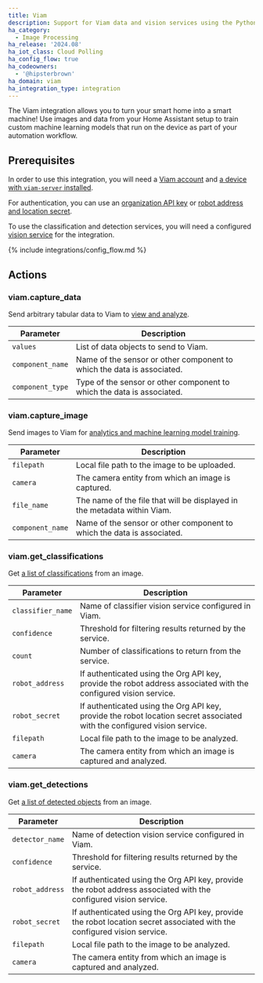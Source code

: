 ```yaml
---
title: Viam
description: Support for Viam data and vision services using the Python SDK
ha_category:
  - Image Processing
ha_release: '2024.08'
ha_iot_class: Cloud Polling
ha_config_flow: true
ha_codeowners:
  - '@hipsterbrown'
ha_domain: viam
ha_integration_type: integration
---
```


The Viam integration allows you to turn your smart home into a smart machine! Use images and data from your Home Assistant setup to train custom machine learning models that run on the device as part of your automation workflow.

## Prerequisites

In order to use this integration, you will need a [Viam account](https://www.viam.com/) and [a device with `viam-server` installed](https://docs.viam.com/installation/).

For authentication, you can use an [organization API key](https://docs.viam.com/manage/cli/#create-an-organization-api-key) or [robot address and location secret](https://docs.viam.com/manage/fleet/#control-with-the-sdks).

To use the classification and detection services, you will need a configured [vision service](https://docs.viam.com/services/vision/) for the integration.

{% include integrations/config_flow.md %}

## Actions

### viam.capture_data

Send arbitrary tabular data to Viam to [view and analyze](https://docs.viam.com/manage/data/view/).

| Parameter               | Description                                           |
| ----------------------- | ----------------------------------------------------- |
| `values`                | List of data objects to send to Viam. |
| `component_name`        | Name of the sensor or other component to which the data is associated. |
| `component_type`        | Type of the sensor or other component to which the data is associated. |

### viam.capture_image

Send images to Viam for [analytics and machine learning model training](https://docs.viam.com/manage/ml/train-model/).

| Parameter               | Description                                           |
| ----------------------- | ----------------------------------------------------- |
| `filepath`              | Local file path to the image to be uploaded. |
| `camera`                | The camera entity from which an image is captured. |
| `file_name`             | The name of the file that will be displayed in the metadata within Viam. |
| `component_name`        | Name of the sensor or other component to which the data is associated. |

### viam.get_classifications

Get [a list of classifications](https://docs.viam.com/services/vision/classification/) from an image.

| Parameter               | Description                                           |
| ----------------------- | ----------------------------------------------------- |
| `classifier_name`              | Name of classifier vision service configured in Viam. |
| `confidence`              | Threshold for filtering results returned by the service. |
| `count`              | Number of classifications to return from the service. |
| `robot_address`              | If authenticated using the Org API key, provide the robot address associated with the configured vision service. |
| `robot_secret`              | If authenticated using the Org API key, provide the robot location secret associated with the configured vision service. |
| `filepath`              | Local file path to the image to be analyzed. |
| `camera`                | The camera entity from which an image is captured and analyzed. |

### viam.get_detections

Get [a list of detected objects](https://docs.viam.com/services/vision/detection/) from an image.

| Parameter               | Description                                           |
| ----------------------- | ----------------------------------------------------- |
| `detector_name`              | Name of detection vision service configured in Viam. |
| `confidence`              | Threshold for filtering results returned by the service. |
| `robot_address`              | If authenticated using the Org API key, provide the robot address associated with the configured vision service. |
| `robot_secret`              | If authenticated using the Org API key, provide the robot location secret associated with the configured vision service. |
| `filepath`              | Local file path to the image to be analyzed. |
| `camera`                | The camera entity from which an image is captured and analyzed. |
